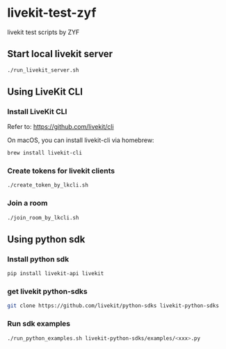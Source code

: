 # livekit-test-zyf
livekit test scripts by ZYF

## Start local livekit server

```bash
./run_livekit_server.sh
```

## Using LiveKit CLI

### Install LiveKit CLI

Refer to: https://github.com/livekit/cli

On macOS, you can install livekit-cli via homebrew:
```bash
brew install livekit-cli
```

### Create tokens for livekit clients

```bash
./create_token_by_lkcli.sh
```

### Join a room

```bash
./join_room_by_lkcli.sh
```

## Using python sdk

### Install python sdk
```bash
pip install livekit-api livekit
```

### get livekit python-sdks

```bash
git clone https://github.com/livekit/python-sdks livekit-python-sdks
```

### Run sdk examples

```bash
./run_python_examples.sh livekit-python-sdks/examples/<xxx>.py
```